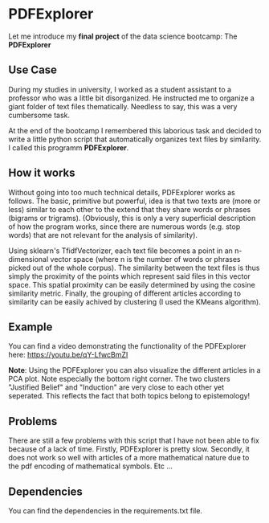 # PDFExplorer 

Let me introduce my **final project** of the data science bootcamp: The **PDFExplorer**

## Use Case 
During my studies in university, I worked as a student assistant to a professor who was a little bit disorganized. He instructed me to organize a giant folder of text files thematically. Needless to say, this was a very cumbersome task. 

At the end of the bootcamp I remembered this laborious task and decided to write a little python script that automatically organizes text files by similarity. I called this programm **PDFExplorer**. 

## How it works 

Without going into too much technical details, PDFExplorer works as follows. The basic, primitive but powerful, idea is that two texts are (more or less) similar to each other to the extend that they share words or phrases (bigrams or trigrams). (Obviously, this is only a very superficial description of how the program works, since there are numerous words (e.g. stop words) that are not relevant for the analysis of similarity).

Using sklearn's TfidfVectorizer, each text file becomes a point in an n-dimensional vector space (where n is the number of words or phrases picked out of the whole corpus). The similarity between the text files is thus simply the proximity of the points which represent said files in this vector space. This spatial proximity can be easily determined by using the cosine similarity metric. Finally, the grouping of different articles according to similarity can be easily achived by clustering (I used the KMeans algorithm). 

## Example 

You can find a video demonstrating the functionality of the PDFExplorer here:
https://youtu.be/qY-LfwcBmZI

**Note**: Using the PDFExplorer you can also visualize the different articles in a PCA plot. Note especially the bottom right corner. The two clusters "Justified Belief" and "Induction" are very close to each other yet seperated. This reflects the fact that both topics belong to epistemology! 


## Problems 
There are still a few problems with this script that I have not been able to fix because of a lack of time. Firstly, PDFExplorer is pretty slow. Secondly, it does not work so well with articles of a more mathematical nature due to the pdf encoding of mathematical symbols. Etc ... 


## Dependencies 

You can find the dependencies in the requirements.txt file. 